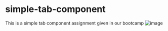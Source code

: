 # simple-tab-component
This is a simple tab component assignment given in our bootcamp
![image](https://user-images.githubusercontent.com/65042690/177008068-4f8af648-5b9a-497b-b6b7-717958908b65.png)

